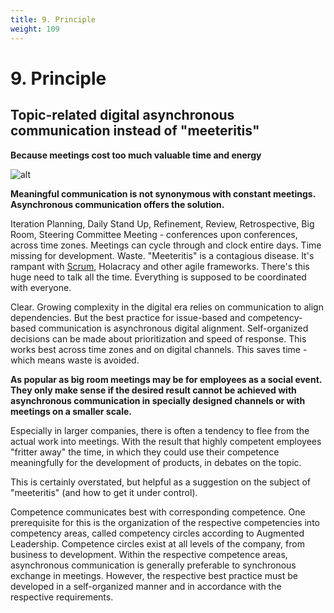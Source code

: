 ```yaml
---
title: 9. Principle
weight: 109
---
```


# 9. Principle

## Topic-related digital asynchronous communication instead of "meeteritis"

**Because meetings cost too much valuable time and energy**

![alt](../images/9-principle-1800x1350-1-1024x768.webp)

**Meaningful communication is not synonymous with constant meetings. Asynchronous communication offers the solution.**

Iteration Planning, Daily Stand Up, Refinement, Review, Retrospective, Big Room, Steering Committee Meeting - conferences upon conferences, across time zones. Meetings can cycle through and clock entire days. Time missing for development. Waste. "Meeteritis" is a contagious disease. It's rampant with [Scrum](https://rosho.world/en/safe/what-is-scrum/), Holacracy and other agile frameworks. There's this huge need to talk all the time. Everything is supposed to be coordinated with everyone.

Clear. Growing complexity in the digital era relies on communication to align dependencies. But the best practice for issue-based and competency-based communication is asynchronous digital alignment.
Self-organized decisions can be made about prioritization and speed of response. This works best across time zones and on digital channels. This saves time - which means waste is avoided.

**As popular as big room meetings may be for employees as a social event. They only make sense if the desired result cannot be achieved with asynchronous communication in specially designed channels or with meetings on a smaller scale.**

Especially in larger companies, there is often a tendency to flee from the actual work into meetings. With the result that highly competent employees "fritter away" the time, in which they could use their competence meaningfully for the development of products, in debates on the topic.

This is certainly overstated, but helpful as a suggestion on the subject of "meeteritis" (and how to get it under control).

Competence communicates best with corresponding competence. One prerequisite for this is the organization of the respective competencies into competency areas, called competency circles according to Augmented Leadership. Competence circles exist at all levels of the company, from business to development. Within the respective competence areas, asynchronous communication is generally preferable to synchronous exchange in meetings. However, the respective best practice must be developed in a self-organized manner and in accordance with the respective requirements.
